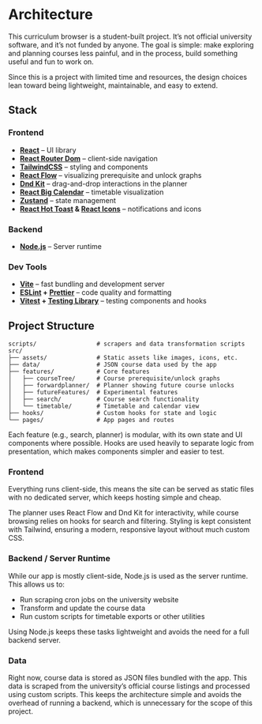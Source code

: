 # Architecture

This curriculum browser is a student-built project. It’s not official university software, and it’s not funded by anyone. The goal is simple: make exploring and planning courses less painful, and in the process, build something useful and fun to work on.

Since this is a project with limited time and resources, the design choices lean toward being lightweight, maintainable, and easy to extend.

## Stack

### Frontend

- **[React](https://react.dev/)** – UI library
- **[React Router Dom](https://reactrouter.com/)** – client-side navigation
- **[TailwindCSS](https://tailwindcss.com/)** – styling and components
- **[React Flow](https://reactflow.dev/)** – visualizing prerequisite and unlock graphs
- **[Dnd Kit](https://docs.dndkit.com/)** – drag-and-drop interactions in the planner
- **[React Big Calendar](https://github.com/jquense/react-big-calendar)** – timetable visualization
- **[Zustand](https://zustand-demo.pmnd.rs/)** – state management
- **[React Hot Toast](https://react-hot-toast.com/) & [React Icons](https://react-icons.github.io/react-icons/)** – notifications and icons

### Backend

- **[Node.js](https://nodejs.org/)** – Server runtime

### Dev Tools

- **[Vite](https://vitejs.dev/)** – fast bundling and development server
- **[ESLint](https://eslint.org/) + [Prettier](https://prettier.io/)** – code quality and formatting
- **[Vitest](https://vitest.dev/) + [Testing Library](https://testing-library.com/)** – testing components and hooks

## Project Structure

```text
scripts/                 # scrapers and data transformation scripts
src/
├── assets/              # Static assets like images, icons, etc.
├── data/                # JSON course data used by the app
├── features/            # Core features
│   ├── courseTree/      # Course prerequisite/unlock graphs
│   ├── forwardplanner/  # Planner showing future course unlocks
│   ├── futureFeatures/  # Experimental features
│   ├── search/          # Course search functionality
│   └── timetable/       # Timetable and calendar view
├── hooks/               # Custom hooks for state and logic
└── pages/               # App pages and routes
```

Each feature (e.g., search, planner) is modular, with its own state and UI components where possible. Hooks are used heavily to separate logic from presentation, which makes components simpler and easier to test.

### Frontend

Everything runs client-side, this means the site can be served as static files with no dedicated server, which keeps hosting simple and cheap.

The planner uses React Flow and Dnd Kit for interactivity, while course browsing relies on hooks for search and filtering. Styling is kept consistent with Tailwind, ensuring a modern, responsive layout without much custom CSS.

### Backend / Server Runtime

While our app is mostly client-side, Node.js is used as the server runtime. This allows us to:

- Run scraping cron jobs on the university website
- Transform and update the course data
- Run custom scripts for timetable exports or other utilities

Using Node.js keeps these tasks lightweight and avoids the need for a full backend server.

### Data

Right now, course data is stored as JSON files bundled with the app. This data is scraped from the university’s official course listings and processed using custom scripts. This keeps the architecture simple and avoids the overhead of running a backend, which is unnecessary for the scope of this project.
